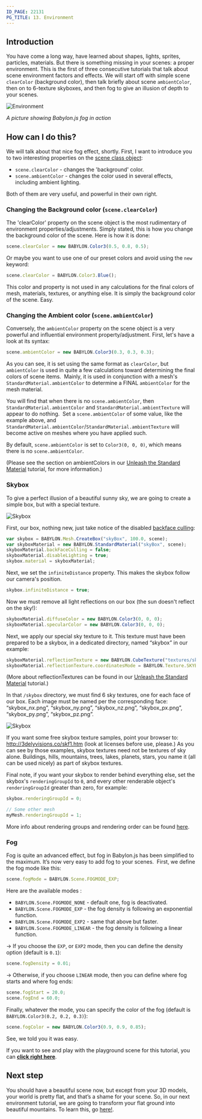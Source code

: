 ```yaml
---
ID_PAGE: 22131
PG_TITLE: 13. Environment
---
```

## Introduction

You have come a long way, have learned about shapes, lights, sprites, particles, materials. But there is something missing in your scenes: a proper environment. This is the first of three consecutive tutorials that talk about scene environment factors and effects. We will start off with simple scene `clearColor` (background color), then talk briefly about scene `ambientColor`, then on to 6-texture skyboxes, and then fog to give an illusion of depth to your scenes.

![Environment](http://www.babylonjs.com/tutorials/13%20-%20Environment/13.png)

_A picture showing Babylon.js fog in action_

## How can I do this?

We will talk about that nice fog effect, shortly. First, I want to introduce you to two interesting properties on the [scene class object](http://doc.babylonjs.com/classes/Scene):

* `scene.clearColor` - changes the 'background' color.
* `scene.ambientColor` - changes the color used in several effects, including ambient lighting.

Both of them are very useful, and powerful in their own right.

### Changing the Background color (`scene.clearColor`)

The 'clearColor' property on the scene object is the most rudimentary of environment properties/adjustments. Simply stated, this is how you change the background color of the scene. Here is how it is done:

```javascript
scene.clearColor = new BABYLON.Color3(0.5, 0.8, 0.5);
```
Or maybe you want to use one of our preset colors and avoid using the `new` keyword:
```javascript
scene.clearColor = BABYLON.Color3.Blue();
```
This color and property is not used in any calculations for the final colors of mesh, materials, textures, or anything else. It is simply the background color of the scene. Easy.

### Changing the Ambient color (`scene.ambientColor`)

Conversely, the `ambientColor` property on the scene object is a very powerful and influential environment property/adjustment. First, let's have a look at its syntax:

```javascript
scene.ambientColor = new BABYLON.Color3(0.3, 0.3, 0.3);
```
As you can see, it is set using the same format as `clearColor`, but `ambientColor` is used in quite a few calculations toward determining the final colors of scene items.&nbsp; Mainly, it is used in conjunction with a mesh's `StandardMaterial.ambientColor` to determine a FINAL `ambientColor` for the mesh material. 

You will find that when there is no `scene.ambientColor`, then `StandardMaterial.ambientColor` and `StandardMaterial.ambientTexture` will appear to do nothing.&nbsp; Set a `scene.ambientColor` of some value, like the example above, and `StandardMaterial.ambientColor`/`StandardMaterial.ambientTexture` will become active on meshes where you have applied such.

By default, `scene.ambientColor` is set to `Color3(0, 0, 0)`, which means there is no `scene.ambientColor`.

(Please see the section on ambientColors in our [Unleash the Standard Material](http://blogs.msdn.com/b/eternalcoding/archive/2013/07/01/babylon-js-unleash-the-standardmaterial-for-your-babylon-js-game.aspx) tutorial, for more information.)

### Skybox

To give a perfect illusion of a beautiful sunny sky, we are going to create a simple box, but with a special texture.

![Skybox](http://www.babylonjs.com/tutorials/13%20-%20Environment/13-1.png)

First, our box, nothing new, just take notice of the disabled [backface culling](http://en.wikipedia.org/wiki/Back-face_culling):
```javascript
var skybox = BABYLON.Mesh.CreateBox("skyBox", 100.0, scene);
var skyboxMaterial = new BABYLON.StandardMaterial("skyBox", scene);
skyboxMaterial.backFaceCulling = false;
skyboxMaterial.disableLighting = true;
skybox.material = skyboxMaterial;
```

Next, we set the `infiniteDistance` property. This makes the skybox follow our camera's position.
```javascript
skybox.infiniteDistance = true;
```

Now we must remove all light reflections on our box (the sun doesn't reflect on the sky!):
```javascript
skyboxMaterial.diffuseColor = new BABYLON.Color3(0, 0, 0);
skyboxMaterial.specularColor = new BABYLON.Color3(0, 0, 0);
```

Next, we apply our special sky texture to it. This texture must have been prepared to be a skybox, in a dedicated directory, named “skybox” in our example:
```javascript
skyboxMaterial.reflectionTexture = new BABYLON.CubeTexture("textures/skybox", scene);
skyboxMaterial.reflectionTexture.coordinatesMode = BABYLON.Texture.SKYBOX_MODE;
```
(More about reflectionTextures can be found in our [Unleash the Standard Material](http://blogs.msdn.com/b/eternalcoding/archive/2013/07/01/babylon-js-unleash-the-standardmaterial-for-your-babylon-js-game.aspx) tutorial.)

In that `/skybox` directory, we must find 6 sky textures, one for each face of our box. Each image must be named per the corresponding face: “skybox_nx.png”, “skybox_ny.png”, “skybox_nz.png”, “skybox_px.png”, “skybox_py.png”, “skybox_pz.png”.

![Skybox](http://www.babylonjs.com/tutorials/13%20-%20Environment/13-2.png)

If you want some free skybox texture samples, point your browser to: http://3delyvisions.co/skf1.htm (look at licenses before use, please.) As you can see by those examples, skybox textures need not be textures of sky alone. Buildings, hills, mountains, trees, lakes, planets, stars, you name it (all can be used nicely) as part of skybox textures.

Final note, if you want your skybox to render behind everything else, set the skybox's `renderingGroupId` to `0`, and every other renderable object's `renderingGroupId` greater than zero, for example:
```javascript
skybox.renderingGroupId = 0;

// Some other mesh
myMesh.renderingGroupId = 1;
```

More info about rendering groups and rendering order can be found [here](http://doc.babylonjs.com/tutorials/Transparency_and_How_Meshes_Are_Rendered).

### Fog

Fog is quite an advanced effect, but fog in Babylon.js has been simplified to the maximum. It’s now very easy to add fog to your scenes.&nbsp; First, we define the fog mode like this:

```javascript
scene.fogMode = BABYLON.Scene.FOGMODE_EXP;
```

Here are the available modes :
- `BABYLON.Scene.FOGMODE_NONE` - default one, fog is deactivated.
- `BABYLON.Scene.FOGMODE_EXP` - the fog density is following an exponential function.
- `BABYLON.Scene.FOGMODE_EXP2` - same that above but faster.
- `BABYLON.Scene.FOGMODE_LINEAR` - the fog density is following a linear function.

-> If you choose the `EXP`, or `EXP2` mode, then you can define the density option (default is `0.1`):
```javascript
scene.fogDensity = 0.01;
```
-> Otherwise, if you choose `LINEAR` mode, then you can define where fog starts and where fog ends:
```javascript
scene.fogStart = 20.0;
scene.fogEnd = 60.0;
```

Finally, whatever the mode, you can specify the color of the fog (default is `BABYLON.Color3(0.2, 0.2, 0.3)`):
```javascript
scene.fogColor = new BABYLON.Color3(0.9, 0.9, 0.85);
```
See, we told you it was easy.

If you want to see and play with the playground scene for this tutorial, you can [**click right here**](http://babylonjs-playground.azurewebsites.net/?13).

## Next step
You should have a beautiful scene now, but except from your 3D models, your world is pretty flat, and that’s a shame for your scene. So, in our next environment tutorial, we are going to transform your flat ground into beautiful mountains. To learn this, go [here!](http://doc.babylonjs.com/tutorials/Height_Map).
